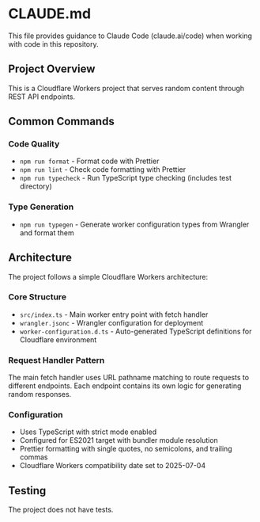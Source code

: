 # CLAUDE.md

This file provides guidance to Claude Code (claude.ai/code) when working with code in this repository.

## Project Overview

This is a Cloudflare Workers project that serves random content through REST API endpoints.

## Common Commands

### Code Quality

- `npm run format` - Format code with Prettier
- `npm run lint` - Check code formatting with Prettier
- `npm run typecheck` - Run TypeScript type checking (includes test directory)

### Type Generation

- `npm run typegen` - Generate worker configuration types from Wrangler and format them

## Architecture

The project follows a simple Cloudflare Workers architecture:

### Core Structure

- `src/index.ts` - Main worker entry point with fetch handler
- `wrangler.jsonc` - Wrangler configuration for deployment
- `worker-configuration.d.ts` - Auto-generated TypeScript definitions for Cloudflare environment

### Request Handler Pattern

The main fetch handler uses URL pathname matching to route requests to different endpoints. Each endpoint contains its own logic for generating random responses.

### Configuration

- Uses TypeScript with strict mode enabled
- Configured for ES2021 target with bundler module resolution
- Prettier formatting with single quotes, no semicolons, and trailing commas
- Cloudflare Workers compatibility date set to 2025-07-04

## Testing

The project does not have tests.
